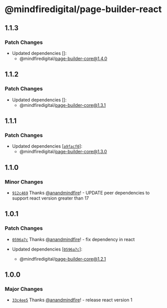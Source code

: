 # @mindfiredigital/page-builder-react

## 1.1.3

### Patch Changes

- Updated dependencies []:
  - @mindfiredigital/page-builder-core@1.4.0

## 1.1.2

### Patch Changes

- Updated dependencies []:
  - @mindfiredigital/page-builder-core@1.3.1

## 1.1.1

### Patch Changes

- Updated dependencies [[`a9facf0`](https://github.com/mindfiredigital/page-builder/commit/a9facf0fcd1b052e18b857f5a8c97c925ad985dc)]:
  - @mindfiredigital/page-builder-core@1.3.0

## 1.1.0

### Minor Changes

- [`912c469`](https://github.com/mindfiredigital/page-builder/commit/912c469c1cce9636360c6eaa172bac7e5080fc5f) Thanks [@anandmindfire](https://github.com/anandmindfire)! - UPDATE peer dependencies to support react version greater than 17

## 1.0.1

### Patch Changes

- [`0596a7c`](https://github.com/mindfiredigital/page-builder/commit/0596a7ccb88916afdb80c9293f984a5aa072c02e) Thanks [@anandmindfire](https://github.com/anandmindfire)! - fix dependency in react

- Updated dependencies [[`0596a7c`](https://github.com/mindfiredigital/page-builder/commit/0596a7ccb88916afdb80c9293f984a5aa072c02e)]:
  - @mindfiredigital/page-builder-core@1.2.1

## 1.0.0

### Major Changes

- [`33c4ee5`](https://github.com/mindfiredigital/page-builder/commit/33c4ee51911934a7228e20802a42b6dfbf7df97a) Thanks [@anandmindfire](https://github.com/anandmindfire)! - release react version 1
